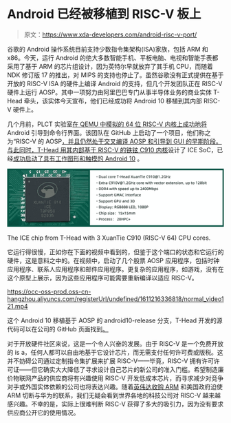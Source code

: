 # Android 已经被移植到 RISC-V 板上

> 原文：<https://www.xda-developers.com/android-risc-v-port/>

谷歌的 Android 操作系统目前支持少数指令集架构(ISA)家族，包括 ARM 和 x86。今天，运行 Android 的绝大多数智能手机、平板电脑、电视和智能手表都采用了基于 ARM 的芯片组设计，因为英特尔早就放弃了其手机 CPU，而随着 NDK 修订版 17 的推出，对 MIPS 的支持也停止了。虽然谷歌没有正式提供在基于开放的 RISC-V ISA 的硬件上编译 Android 的支持，但几个开发团队正在 RISC-V 硬件上运行 AOSP。其中一项努力由阿里巴巴专门从事半导体业务的商业实体 T-Head 牵头，该实体今天宣布，他们已经成功将 Android 10 移植到其内部 RISC-V 硬件上。

几个月前，PLCT 实验室[在 QEMU 中模拟的 64 位 RISC-V 内核上成功地将](https://plctlab.github.io/aosp/create-a-minimal-android-system-for-riscv.html) Android 引导到命令行界面。该团队在 GitHub 上启动了一个项目，他们称之为“RISC-V 的 AOSP[，并且仍然处于交叉编译 AOSP 和引导到 GUI 的早期阶段。与此同时，T-Head 用其内部基于 RISC-V 的](https://github.com/aosp-riscv/working-group)[铁铉 C910 内核](https://occ.t-head.cn/vendor/cpu/index?id=3806788968558108672)设计了 ICE SoC，已经[成功启动了具有工作图形和触摸的 Android 10](https://occ.t-head.cn/development/series/index?id=3872715572777455616&type=kind&softPlatformType=8#sticky) 。

 <picture>![](img/0dbf4681335cb78339128c3254d6c061.png)</picture> 

The ICE chip from T-Head with 3 XuanTie C910 (RISC-V 64) CPU cores.

它运行得很慢，正如你在下面的视频中看到的，但鉴于这个端口的状态和它运行的硬件，这是意料之中的。在视频中，启动了几个股票 AOSP 应用程序，包括时钟应用程序、联系人应用程序和邮件应用程序。更复杂的应用程序，如游戏，没有在这个原型上展示，因为这些应用程序可能需要重新编译以适应 RISC-V。

https://occ-oss-prod.oss-cn-hangzhou.aliyuncs.com/registerUrl/undefined/1611216336818/normal_video121.mp4

这个 Android 10 移植基于 AOSP 的 android10-release 分支，T-Head 开发的源代码可以在公司的 GitHub 页面找到[。](https://github.com/T-head-Semi/aosp-riscv)

对于开放硬件社区来说，这是一个令人兴奋的发展。由于 RISC-V 是一个免费开放的 is a，任何人都可以自由地基于它设计芯片，而无需支付任何许可费或版税。这并不妨碍公司通过定制指令集扩展来扩展 RISC-V——毕竟，RISC-V 拥有许可许可证——但它确实大大降低了寻求设计自己芯片的新公司的准入门槛。希望制造廉价物联网产品的供应商将有兴趣使用 RISC-V 开发低成本芯片，而寻求减少对竞争对手或外国实体依赖的公司也将表达兴趣。随着[英伟达收购 ARM](https://www.xda-developers.com/nvidia-officially-buying-arm-promise-maintain-neutral-open-licensing-model/) 和美国政府迫使 ARM 切断与华为的联系，我们无疑会看到世界各地的科技公司对 RISC-V 越来越感兴趣。不幸的是，实际上很难判断 RISC-V 获得了多大的吸引力，因为没有要求供应商公开它的使用情况。
